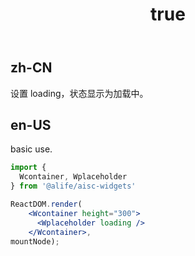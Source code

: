 ﻿---
order: 1
title:
  zh-CN: 加载状态
  en-US: Loading
---

## zh-CN

设置 loading，状态显示为加载中。

## en-US

basic use.


````jsx
import {
  Wcontainer, Wplaceholder
} from '@alife/aisc-widgets'

ReactDOM.render(
    <Wcontainer height="300">
      <Wplaceholder loading />
    </Wcontainer>,
mountNode);
````
